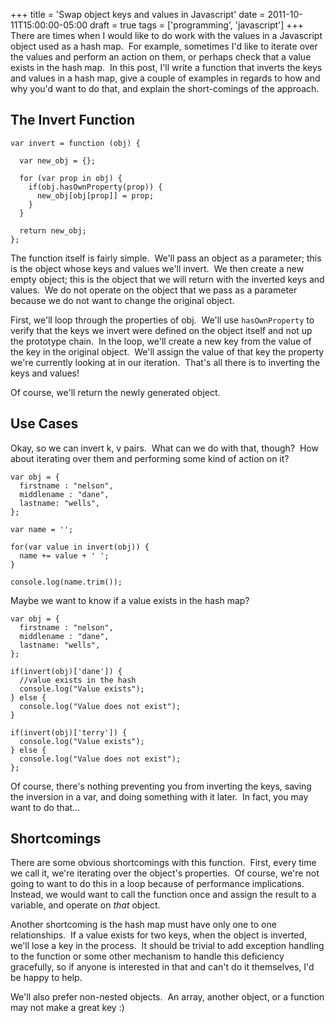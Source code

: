 +++
title = 'Swap object keys and values in Javascript'
date = 2011-10-11T15:00:00-05:00
draft = true
tags = ['programming', 'javascript']
+++
There are times when I would like to do work with the values in a Javascript object used as a hash map.  For example, sometimes I'd like to iterate over the values and perform an action on them, or perhaps check that a value exists in the hash map.  In this post, I'll write a function that inverts the keys and values in a hash map, give a couple of examples in regards to how and why you'd want to do that, and explain the short-comings of the approach.

<!--more-->

## The Invert Function

    var invert = function (obj) {

      var new_obj = {};

      for (var prop in obj) {
        if(obj.hasOwnProperty(prop)) {
          new_obj[obj[prop]] = prop;
        }
      }

      return new_obj;
    };

The function itself is fairly simple.  We'll pass an object as a parameter; this is the object whose keys and values we'll invert.  We then create a new empty object; this is the object that we will return with the inverted keys and values.  We do not operate on the object that we pass as a parameter because we do not want to change the original object.

First, we'll loop through the properties of obj.  We'll use `hasOwnProperty` to verify that the keys we invert were defined on the object itself and not up the prototype chain.  In the loop, we'll create a new key from the value of the key in the original object.  We'll assign the value of that key the property we're currently looking at in our iteration.  That's all there is to inverting the keys and values!

Of course, we'll return the newly generated object.

## Use Cases

Okay, so we can invert k, v pairs.  What can we do with that, though?  How about iterating over them and performing some kind of action on it?

    var obj = {
      firstname : "nelson",
      middlename : "dane",
      lastname: "wells",
    };

    var name = '';

    for(var value in invert(obj)) {
      name += value + ' ';
    }

    console.log(name.trim());

Maybe we want to know if a value exists in the hash map?

    var obj = {
      firstname : "nelson",
      middlename : "dane",
      lastname: "wells",
    };

    if(invert(obj)['dane']) {
      //value exists in the hash
      console.log("Value exists");
    } else {
      console.log("Value does not exist");
    }

    if(invert(obj)['terry']) {
      console.log("Value exists");
    } else {
      console.log("Value does not exist");
    };

Of course, there's nothing preventing you from inverting the keys, saving the inversion in a var, and doing something with it later.  In fact, you may want to do that...

## Shortcomings

There are some obvious shortcomings with this function.  First, every time we call it, we're iterating over the object's properties.  Of course, we're not going to want to do this in a loop because of performance implications.  Instead, we would want to call the function once and assign the result to a variable, and operate on _that_ object.

Another shortcoming is the hash map must have only one to one relationships.  If a value exists for two keys, when the object is inverted, we'll lose a key in the process.  It should be trivial to add exception handling to the function or some other mechanism to handle this deficiency gracefully, so if anyone is interested in that and can't do it themselves, I'd be happy to help.

We'll also prefer non-nested objects.  An array, another object, or a function may not make a great key :)
